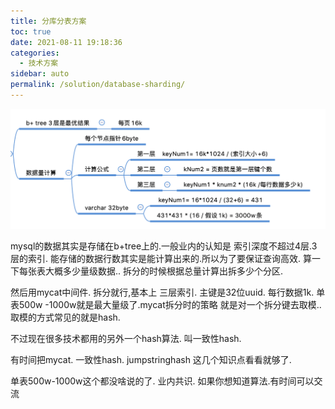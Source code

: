```yaml
---
title: 分库分表方案
toc: true
date: 2021-08-11 19:18:36
categories: 
  - 技术方案
sidebar: auto
permalink: /solution/database-sharding/
---
```


![image-20200411185919412](./database-sharding/image-20200411185919412.png)

mysql的数据其实是存储在b+tree上的.一般业内的认知是 索引深度不超过4层.3层的索引. 能存储的数据行数其实是能计算出来的.所以为了要保证查询高效. 算一下每张表大概多少量级数据.. 拆分的时候根据总量计算出拆多少个分区.



然后用mycat中间件. 拆分就行,基本上 三层索引. 主键是32位uuid. 每行数据1k.  单表500w -1000w就是最大量级了.mycat拆分时的策略 就是对一个拆分键去取模.. 取模的方式常见的就是hash.

不过现在很多技术都用的另外一个hash算法. 叫一致性hash.



有时间把mycat. 一致性hash. jumpstringhash 这几个知识点看看就够了.

单表500w-1000w这个都没啥说的了. 业内共识. 如果你想知道算法.有时间可以交流
